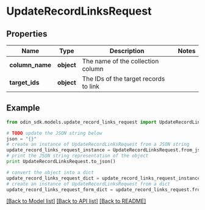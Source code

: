 # UpdateRecordLinksRequest


## Properties

Name | Type | Description | Notes
------------ | ------------- | ------------- | -------------
**column_name** | **object** | The name of the collection column | 
**target_ids** | **object** | The IDs of the target records to link | 

## Example

```python
from odin_sdk.models.update_record_links_request import UpdateRecordLinksRequest

# TODO update the JSON string below
json = "{}"
# create an instance of UpdateRecordLinksRequest from a JSON string
update_record_links_request_instance = UpdateRecordLinksRequest.from_json(json)
# print the JSON string representation of the object
print UpdateRecordLinksRequest.to_json()

# convert the object into a dict
update_record_links_request_dict = update_record_links_request_instance.to_dict()
# create an instance of UpdateRecordLinksRequest from a dict
update_record_links_request_form_dict = update_record_links_request.from_dict(update_record_links_request_dict)
```
[[Back to Model list]](../README.md#documentation-for-models) [[Back to API list]](../README.md#documentation-for-api-endpoints) [[Back to README]](../README.md)


